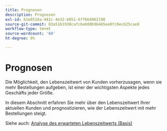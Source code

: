 ```yaml
---
title: Prognosen
description: Prognosen
exl-id: 61e0516a-941c-4e32-b051-6ff664962198
source-git-commit: 03a5161930cafcbe600b96465ee0fc0ecb25cae8
workflow-type: tm+mt
source-wordcount: '60'
ht-degree: 0%

---
```


# Prognosen

Die Möglichkeit, den Lebenszeitwert von Kunden vorherzusagen, wenn sie mehr Bestellungen aufgeben, ist einer der wichtigsten Aspekte jedes Geschäfts jeder Größe.

In diesem Abschnitt erfahren Sie mehr über den Lebenszeitwert Ihrer aktuellen Kunden und prognostizieren, wie der Lebenszeitwert mit mehr Bestellungen steigt.

Siehe auch: [Analyse des erwarteten Lebenszeitwerts (Basis)](../../data-analyst/analysis/ess-expected-ltv.md)
